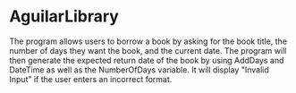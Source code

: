 # AguilarLibrary
The program allows users to borrow a book by asking for the book title, the number of days they want the book, and the current date. The program will then generate the expected return date of the book by using AddDays and DateTime as well as the NumberOfDays variable. It will display "Invalid Input" if the user enters an incorrect format.
